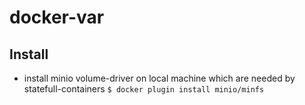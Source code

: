 # docker-var
## Install
- install minio volume-driver on local machine which are needed by statefull-containers
`$ docker plugin install minio/minfs`
